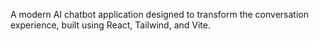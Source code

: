 A modern AI chatbot application designed to transform the conversation experience, built using React, Tailwind, and Vite.    
